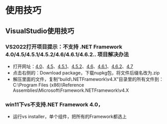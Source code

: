 # 使用技巧
## VisualStudio使用技巧
### VS2022打开项目提示：不支持 .NET Framework 4.0/4.5/4.5.1/4.5.2/4.6/4.6.1/4.6.2.. 项目解决办法
- 打开网址：[4.0](https://www.nuget.org/packages/microsoft.netframework.referenceassemblies.net40)、[4.5](https://www.nuget.org/packages/microsoft.netframework.referenceassemblies.net45)、[4.5.1](https://www.nuget.org/packages/microsoft.netframework.referenceassemblies.net451)、[4.5.2](https://www.nuget.org/packages/microsoft.netframework.referenceassemblies.net452)、[4.6](https://www.nuget.org/packages/microsoft.netframework.referenceassemblies.net46)、[4.6.1](https://www.nuget.org/packages/microsoft.netframework.referenceassemblies.net461)、[4.6.2](https://www.nuget.org/packages/microsoft.netframework.referenceassemblies.net462)、[4.7](https://www.nuget.org/packages/microsoft.netframework.referenceassemblies.net47)
- 点击右侧的：Download package，下载nupkg包，将文件后缀名改为.zip
- 解压里面的文件，复制“build\\.NETFramework\v4.X”目录里的所有文件到：C:\Program Files (x86)\Reference Assemblies\Microsoft\Framework\.NETFramework\v4.X


### win11下vs不支持.NET Framework 4.0，
- 运行vs installer，单个组件，把所有的Framework都选上
